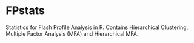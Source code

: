 # FPstats
Statistics for Flash Profile Analysis in R. Contains Hierarchical Clustering, Multiple Factor Analysis (MFA) and Hierarchical MFA.
